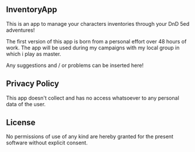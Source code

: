 ## InventoryApp

This is an app to manage your characters inventories through your DnD 5ed adventures!

The first version of this app is born from a personal effort over 48 hours of work.
The app will be used during my campaigns with my local group in which i play as master.

Any suggestions and / or problems can be inserted here!

## Privacy Policy

This app doesn't collect and has no access whatsoever to any personal data of the user.

## License

No permissions of use of any kind are hereby granted for the present software without explicit consent.